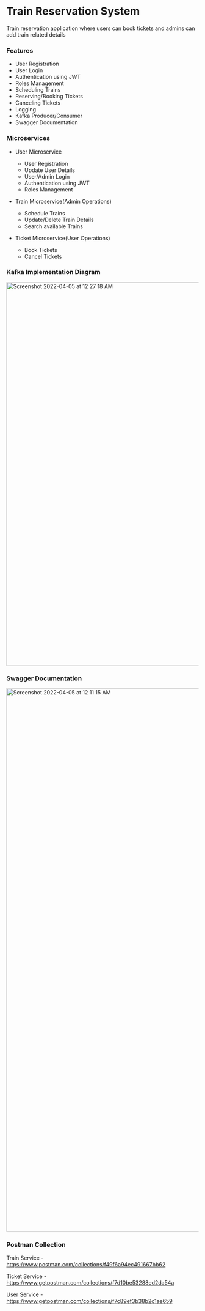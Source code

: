 # Train Reservation System

Train reservation application where users can book tickets and admins can add train related details
### Features

- User Registration
- User Login
- Authentication using JWT
- Roles Management
- Scheduling Trains
- Reserving/Booking Tickets
- Canceling Tickets
- Logging
- Kafka Producer/Consumer
- Swagger Documentation

### Microservices

- User Microservice

  - User Registration
  - Update User Details
  - User/Admin Login
  - Authentication using JWT
  - Roles Management

- Train Microservice(Admin Operations)

  - Schedule Trains
  - Update/Delete Train Details
  - Search available Trains

- Ticket Microservice(User Operations)

  - Book Tickets
  - Cancel Tickets

### Kafka Implementation Diagram

<img width="1003" alt="Screenshot 2022-04-05 at 12 27 18 AM" src="https://user-images.githubusercontent.com/73777273/161613788-49eca158-d99c-485f-97a4-0cec29fa60d2.png">


### Swagger Documentation
<img width="1422" alt="Screenshot 2022-04-05 at 12 11 15 AM" src="https://user-images.githubusercontent.com/73777273/161613853-39e40c89-014a-4e56-979f-3505778cbaa5.png">

### Postman Collection

Train Service - https://www.postman.com/collections/f49f6a94ec491667bb62

Ticket Service - https://www.getpostman.com/collections/f7d10be53288ed2da54a

User Service - https://www.getpostman.com/collections/f7c89ef3b38b2c1ae659
